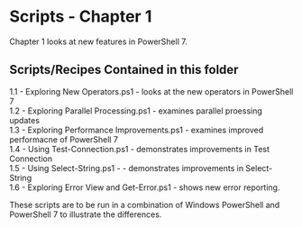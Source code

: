 # Scripts - Chapter 1

Chapter 1 looks at new features in PowerShell 7. 

## Scripts/Recipes Contained in this folder

1.1 - Exploring New Operators.ps1 - looks at the new operators in PowerShell 7  
1.2 - Exploring Parallel Processing.ps1 - examines parallel proessing updates  
1.3 - Exploring Performance Improvements.ps1 - examines improved performacne of PowerShell 7  
1.4 - Using Test-Connection.ps1 - demonstrates improvements in Test Connection  
1.5 - Using Select-String.ps1 -  - demonstrates improvements in Select-String  
1.6 - Exploring Error View and Get-Error.ps1 - shows new error reporting.  

These scripts are to be run in a combination of Windows PowerShell and PowerShell 7 to illustrate the differences.
